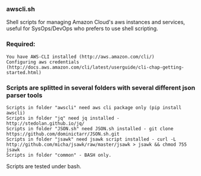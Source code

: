 ### awscli.sh

Shell scripts for managing Amazon Cloud's aws instances and services, useful for SysOps/DevOps who prefers to use shell scripting.

### Required:
```
You have AWS-CLI installed (http://aws.amazon.com/cli/)
Configuring aws credentials (http://docs.aws.amazon.com/cli/latest/userguide/cli-chap-getting-started.html)
```
### Scripts are splitted in several folders with several different json parser tools

```
Scripts in folder "awscli" need aws cli package only (pip install awscli)
Scripts in folder "jq" need jq installed - http://stedolan.github.io/jq/
Scripts in folder "JSON.sh" need JSON.sh installed - git clone https://github.com/dominictarr/JSON.sh.git
Scripts in folder "jsawk" need jsawk script installed - curl -L http://github.com/micha/jsawk/raw/master/jsawk > jsawk && chmod 755 jsawk
Scripts in folder "common" - BASH only. 
```

Scripts are tested under bash.
